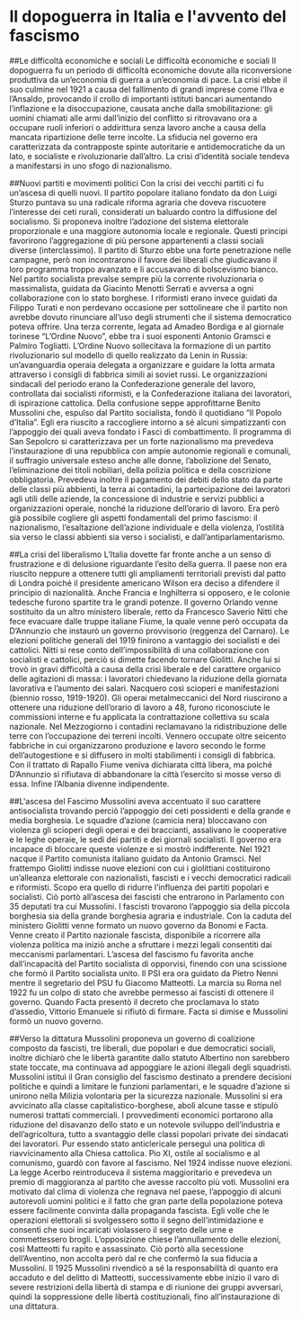 # Il dopoguerra in Italia e l'avvento del fascismo

##Le difficoltà economiche e sociali
Le difficoltà economiche e sociali
Il dopoguerra fu un periodo di difficoltà economiche dovute alla riconversione produttiva da un’economia di guerra a un’economia di pace. La crisi ebbe il suo culmine nel 1921 a causa del fallimento di grandi imprese come l’Ilva e l’Ansaldo, provocando il crollo di importanti istituti bancari aumentando l’inflazione e la disoccupazione, causata anche dalla smobilitazione: gli uomini chiamati alle armi dall’inizio del conflitto si ritrovavano ora a occupare ruoli inferiori o addirittura senza lavoro anche a causa della mancata ripartizione delle terre incolte. La sfiducia nel governo era caratterizzata da contrapposte spinte autoritarie e antidemocratiche da un lato, e socialiste e rivoluzionarie dall’altro. La crisi d’identità sociale tendeva a manifestarsi in uno sfogo di nazionalismo.

##Nuovi partiti e movimenti politici
Con la crisi dei vecchi partiti ci fu un’ascesa di quelli nuovi. Il partito popolare italiano fondato da don Luigi Sturzo puntava su una radicale riforma agraria che doveva riscuotere l’interesse dei ceti rurali, considerati un baluardo contro la diffusione del socialismo. Si proponeva inoltre l’adozione del sistema elettorale proporzionale e una maggiore autonomia locale e regionale. Questi principi favorirono l’aggregazione di più persone appartenenti a classi sociali diverse (interclassimo). Il partito di Sturzo ebbe una forte penetrazione nelle campagne, però non incontrarono il favore dei liberali che giudicavano il loro programma troppo avanzato e li accusavano di bolscevismo bianco.
Nel partito socialista prevalse sempre più la corrente rivoluzionaria o massimalista, guidata da Giacinto Menotti Serrati e avversa a ogni collaborazione con lo stato borghese. I riformisti erano invece guidati da Filippo Turati e non perdevano occasione per sottolineare che il partito non avrebbe dovuto rinunciare all’uso degli strumenti che il sistema democratico poteva offrire.
Una terza corrente, legata ad Amadeo Bordiga e al giornale torinese “L’Ordine Nuovo”, ebbe tra i suoi esponenti Antonio Gramsci e Palmiro Togliatti. L’Ordine Nuovo sollecitava la formazione di un partito rivoluzionario sul modello di quello realizzato da Lenin in Russia: un’avanguardia operaia delegata a organizzare e guidare la lotta armata attraverso i consigli di fabbrica simili ai soviet russi.
Le organizzazioni sindacali del periodo erano la Confederazione generale del lavoro, controllata dai socialisti riformisti, e la Confederazione italiana dei lavoratori, di ispirazione cattolica.
Della confusione seppe approfittarne Benito Mussolini che, espulso dal Partito socialista, fondò il quotidiano “Il Popolo d’Italia”. Egli era riuscito a raccogliere intorno a sé alcuni simpatizzanti con l’appoggio dei quali aveva fondato i Fasci di combattimento.
Il programma di San Sepolcro si caratterizzava per un forte nazionalismo ma prevedeva l’instaurazione di una repubblica con ampie autonomie regionali e comunali, il suffragio universale esteso anche alle donne, l’abolizione del Senato, l’eliminazione dei titoli nobiliari, della polizia politica e della coscrizione obbligatoria. Prevedeva inoltre il pagamento dei debiti dello stato da parte delle classi più abbienti, la terra ai contadini, la partecipazione dei lavoratori agli utili delle aziende, la concessione di industrie e servizi pubblici a organizzazioni operaie, nonché la riduzione dell’orario di lavoro.
Era però già possibile cogliere gli aspetti fondamentali del primo fascismo: il nazionalismo, l’esaltazione dell’azione individuale e della violenza, l’ostilità sia verso le classi abbienti sia verso i socialisti, e dall’antiparlamentarismo.

##La crisi del liberalismo
L’Italia dovette far fronte anche a un senso di frustrazione e di delusione riguardante l’esito della guerra. Il paese non era riuscito neppure a ottenere tutti gli ampliamenti territoriali previsti dal patto di Londra poiché il presidente americano Wilson era deciso a difendere il principio di nazionalità. Anche Francia e Inghilterra si opposero, e le colonie tedesche furono spartite tra le grandi potenze.
Il governo Orlando venne sostituito da un altro ministero liberale, retto da Francesco Saverio Nitti che fece evacuare dalle truppe italiane Fiume, la quale venne però occupata da D’Annunzio che instaurò un governo provvisorio (reggenza del Carnaro). Le elezioni politiche generali del 1919 finirono a vantaggio dei socialisti e dei cattolici. Nitti si rese conto dell’impossibilità di una collaborazione con socialisti e cattolici, perciò si dimette facendo tornare Giolitti. Anche lui si trovò in gravi difficoltà a causa della crisi liberale e del carattere organico delle agitazioni di massa: i lavoratori chiedevano la riduzione della giornata lavorativa e l’aumento dei salari. Nacquero così scioperi e manifestazioni (biennio rosso, 1919-1920). Gli operai metalmeccanici del Nord riuscirono a ottenere una riduzione dell’orario di lavoro a 48, furono riconosciute le commissioni interne e fu applicata la contrattazione collettiva su scala nazionale. Nel Mezzogiorno i contadini reclamavano la ridistribuzione delle terre con l’occupazione dei terreni incolti. Vennero occupate oltre seicento fabbriche in cui organizzarono produzione e lavoro secondo le forme dell’autogestione e si diffusero in molti stabilimenti i consigli di fabbrica.
Con il trattato di Rapallo Fiume veniva dichiarata città libera, ma poiché D’Annunzio si rifiutava di abbandonare la città l’esercito si mosse verso di essa. Infine l’Albania divenne indipendente.

##L'ascesa del Fascimo
Mussolini aveva accentuato il suo carattere antisocialista trovando perciò l’appoggio dei ceti possidenti e della grande e media borghesia. Le squadre d’azione (camicia nera) bloccavano con violenza gli scioperi degli operai e dei braccianti, assalivano le cooperative e le leghe operaie, le sedi dei partiti e dei giornali socialisti. Il governo era incapace di bloccare queste violenze e si mostrò indifferente. Nel 1921 nacque il Partito comunista italiano guidato da Antonio Gramsci. Nel frattempo Giolitti indisse nuove elezioni con cui i giolittiani costituirono un’alleanza elettorale con nazionalisti, fascisti e i vecchi democratici radicali e riformisti. Scopo era quello di ridurre l’influenza dei partiti popolari e socialisti. Ciò portò all’ascesa dei fascisti che entrarono in Parlamento con 35 deputati tra cui Mussolini. I fascisti trovarono l’appoggio sia della piccola borghesia sia della grande borghesia agraria e industriale.
Con la caduta del ministero Giolitti venne formato un nuovo governo da Bonomi e Facta. Venne creato il Partito nazionale fascista, disponibile a ricorrere alla violenza politica ma iniziò anche a sfruttare i mezzi legali consentiti dai meccanismi parlamentari. L’ascesa del fascismo fu favorita anche dall’incapacità del Partito socialista di opporvisi, finendo con una scissione che formò il Partito socialista unito. Il PSI era ora guidato da Pietro Nenni mentre il segretario del PSU fu Giacomo Matteotti.
La marcia su Roma nel 1922 fu un colpo di stato che avrebbe permesso ai fascisti di ottenere il governo. Quando Facta presentò il decreto che proclamava lo stato d’assedio, Vittorio Emanuele si rifiutò di firmare. Facta si dimise e Mussolini formò un nuovo governo.

##Verso la dittatura
Mussolini proponeva un governo di coalizione composto da fascisti, tre liberali, due popolari e due democratici sociali, inoltre dichiarò che le libertà garantite dallo statuto Albertino non sarebbero state toccate, ma continuava ad appoggiare le azioni illegali degli squadristi. Mussolini istituì il Gran consiglio del fascismo destinato a prendere decisioni politiche e quindi a limitare le funzioni parlamentari, e le squadre d’azione si unirono nella Milizia volontaria per la sicurezza nazionale. Mussolini si era avvicinato alla classe capitalistico-borghese, abolì alcune tasse e stipulò numerosi trattati commerciali. I provvedimenti economici portarono alla riduzione del disavanzo dello stato e un notevole sviluppo dell’industria e dell’agricoltura, tutto a svantaggio delle classi popolari private dei sindacati dei lavoratori.
Pur essendo stato anticlericale perseguì una politica di riavvicinamento alla Chiesa cattolica. Pio XI, ostile al socialismo e al comunismo, guardò con favore al fascismo.
Nel 1924 indisse nuove elezioni. La legge Acerbo reintroduceva il sistema maggioritario e prevedeva un premio di maggioranza al partito che avesse raccolto più voti. Mussolini era motivato dal clima di violenza che regnava nel paese, l’appoggio di alcuni autorevoli uomini politici e il fatto che gran parte della popolazione poteva essere facilmente convinta dalla propaganda fascista. Egli volle che le operazioni elettorali si svolgessero sotto il segno dell’intimidazione e consentì che suoi incaricati violassero il segreto delle urne e commettessero brogli. L’opposizione chiese l’annullamento delle elezioni, così Matteotti fu rapito e assassinato. Ciò portò alla secessione dell’Aventino, non accolta però dal re che confermò la sua fiducia a Mussolini.
Il 1925 Mussolini rivendicò a sé la responsabilità di quanto era accaduto e del delitto di Matteotti, successivamente ebbe inizio il varo di severe restrizioni della libertà di stampa e di riunione dei gruppi avversari, quindi la soppressione delle libertà costituzionali, fino all’instaurazione di una dittatura.
